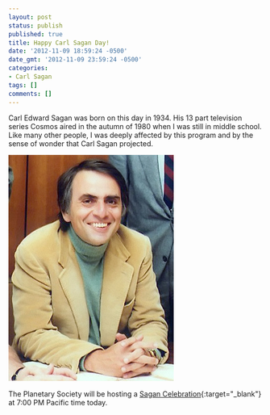 ```yaml
---
layout: post
status: publish
published: true
title: Happy Carl Sagan Day!
date: '2012-11-09 18:59:24 -0500'
date_gmt: '2012-11-09 23:59:24 -0500'
categories:
- Carl Sagan
tags: []
comments: []
---
```

Carl Edward Sagan was born on this day in 1934. His 13 part television series Cosmos aired in the autumn of 1980 when I was still in middle school. Like many other people, I was deeply affected by this program and by the sense of wonder that Carl Sagan projected.

![Carl Sagan - source Wikipedia.org](/images/posts/2012/11/Carl_Sagan_Planetary_Society.jpg "Carl Sagan - source Wikipedia.org") 

The Planetary Society will be hosting a [Sagan Celebration](https://www.planetary.org/blogs/mat-kaplan/20121108-sagan_celebration_webcast_promo.html "Sagan Celebration"){:target="_blank"} at 7:00 PM Pacific time today.
